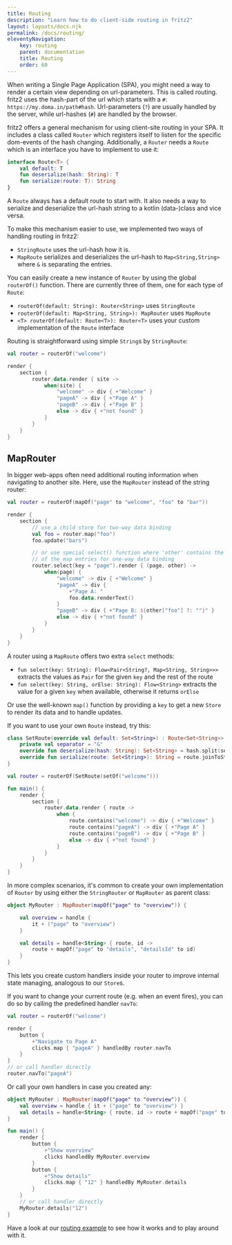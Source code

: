 ```yaml
---
title: Routing
description: "Learn how to do client-side routing in fritz2"
layout: layouts/docs.njk
permalink: /docs/routing/
eleventyNavigation:
    key: routing
    parent: documentation
    title: Routing
    order: 60
---
```


When writing a Single Page Application (SPA), you might need a way to render a certain view depending on url-parameters. 
This is called routing. fritz2 uses the hash-part of the url which starts with a `#`: `https://my.doma.in/path#hash`. 
Url-parameters (`?`) are usually handled by the server, while url-hashes (`#`) are handled by the browser.

fritz2 offers a general mechanism for using client-site routing in your SPA. 
It includes a class called `Router` which registers itself to listen for the specific dom-events of the hash changing. 
Additionally, a `Router` needs a `Route` which is an interface you have to implement to use it:
```kotlin
interface Route<T> {
    val default: T
    fun deserialize(hash: String): T
    fun serialize(route: T): String
}
```
A `Route` always has a default route to start with.
It also needs a way to serialize and deserialize the url-hash string to a kotlin (data-)class and vice versa.

To make this mechanism easier to use, we implemented two ways of handling routing in fritz2: 
* `StringRoute` uses the url-hash how it is.
* `MapRoute` serializes and deserializes the url-hash to `Map<String,String>` where `&` is separating the entries.

You can easily create a new instance of `Router` by using the global `routerOf()` function. 
There are currently three of them, one for each type of `Route`:
* `routerOf(default: String): Router<String>` uses `StringRoute`
* `routerOf(default: Map<String, String>): MapRouter` uses `MapRoute`
* `<T> routerOf(default: Route<T>): Router<T>` uses your custom implementation of the `Route` interface

Routing is straightforward using simple `String`s by `StringRoute`:
```kotlin
val router = routerOf("welcome")

render {
    section {
        router.data.render { site ->
            when(site) {
                "welcome" -> div { +"Welcome" }
                "pageA" -> div { +"Page A" }
                "pageB" -> div { +"Page B" }
                else -> div { +"not found" }
            }
        }
    }
}
```

## MapRouter
In bigger web-apps often need additional routing information when navigating to another site.
Here, use the `MapRouter` instead of the string router:
```kotlin
val router = routerOf(mapOf("page" to "welcome", "foo" to "bar"))

render {
    section {
        // use a child store for two-way data binding
        val foo = router.map("foo")
        foo.update("bars")

        // or use special select() function where 'other' contains the rest 
        // of the map entries for one-way data binding
        router.select(key = "page").render { (page, other) ->
            when(page) {
                "welcome" -> div { +"Welcome" }
                "pageA" -> div {
                    +"Page A: "
                    foo.data.renderText()
                }
                "pageB" -> div { +"Page B: ${other["foo"] ?: ""}" }
                else -> div { +"not found" }
            }
        }
    }
}
```
A router using a `MapRoute` offers two extra `select` methods:
* `fun select(key: String): Flow<Pair<String?, Map<String, String>>>` extracts the values as `Pair` for the given `key` 
and the rest of the route
* `fun select(key: String, orElse: String): Flow<String>` extracts the value for a given `key` when available, otherwise 
it returns `orElse`

Or use the well-known `map()` function by providing a `key` to get a new `Store` to render its data and to handle updates.

If you want to use your own `Route` instead, try this:
```kotlin
class SetRoute(override val default: Set<String>) : Route<Set<String>> {
    private val separator = "&"
    override fun deserialize(hash: String): Set<String> = hash.split(separator).toSet()
    override fun serialize(route: Set<String>): String = route.joinToString(separator)
}

val router = routerOf(SetRoute(setOf("welcome")))

fun main() {
    render {
        section {
            router.data.render { route ->
                when {
                    route.contains("welcome") -> div { +"Welcome" }
                    route.contains("pageA") -> div { +"Page A" }
                    route.contains("pageB") -> div { +"Page B" }
                    else -> div { +"not found" }
                }
            }
        }
    }
}
```

In more complex scenarios, it's common to create your own implementation of `Router` by using either the
`StringRouter` or `MapRouter` as parent class:
```kotlin
object MyRouter : MapRouter(mapOf("page" to "overview")) {

    val overview = handle {
        it + ("page" to "overview")
    }

    val details = handle<String> { route, id ->
        route + mapOf("page" to "details", "detailsId" to id)
    }
}
```
This lets you create custom handlers inside your router to improve internal state managing, analogous to our `Store`s.


If you want to change your current route (e.g. when an event fires), 
you can do so by calling the predefined handler `navTo`: 
```kotlin
val router = routerOf("welcome")

render {
    button {
        +"Navigate to Page A"
        clicks.map { "pageA" } handledBy router.navTo
    }
}
// or call handler directly
router.navTo("pageA")
```
Or call your own handlers in case you created any:
```kotlin
object MyRouter : MapRouter(mapOf("page" to "overview")) {
    val overview = handle { it + ("page" to "overview") }
    val details = handle<String> { route, id -> route + mapOf("page" to "details", "detailsId" to id) }
}

fun main() {
    render {
        button {
            +"Show overview"
            clicks handledBy MyRouter.overview
        }
        button {
            +"Show details"
            clicks.map { "12" } handledBy MyRouter.details
        }
    }
    // or call handler directly
    MyRouter.details("12")
}
```

Have a look at our [routing example](/examples/routing) to see how it works and to play around with it.
